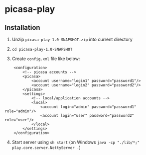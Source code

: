 picasa-play
===========

Installation
---
1. Unzip ``picasa-play-1.0-SNAPSHOT.zip`` into current directory

2. ``cd picasa-play-1.0-SNAPSHOT``

3. Create ``config.xml`` file like below:
```
    <configuration>
        <!-- picasa accounts -->
        <picasa>
            <account username="login1" password="password1"/>
            <account username="login2" password="password2"/>
        </picasa>
        <settings>
            <!-- local/application accounts -->
            <local>
                <account login="admin" password="password1" role="admin"/>
                <account login="user" password="password2" role="user"/>
            </local>
        </settings>
    </configuration>
```
4. Start server using ``sh start`` (on Windows ``java -cp "./lib/*;" play.core.server.NettyServer .``)

